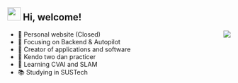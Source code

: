 #### <h2> <img src="https://emojis.slackmojis.com/emojis/images/1588315024/8823/hyperkitty.gif?1588315024" width="30" /> Hi, welcome! </h2>  
<!-- ![visitors](https://visitor-badge.glitch.me/badge?page_id=github.com/Kazawaryu&left_color=blue&right_color=red) -->


 <img align="right" src="https://bad-apple-github-readme.vercel.app/api?show_bg=1&username=Kazawaryu&show_icons=true&icon_color=CE1D2D&text_color=718096&bg_color=ffffff" />

- 💬  Personal website (Closed)
- 📙  Focusing on Backend & Autopilot
- 🔨  Creator of applications and software
- 🥋  Kendo two dan practicer
- 💼  Learning CVAI and SLAM 
- 📚  Studying in SUSTech 

<!--
**Kazawaryu/Kazawaryu** is a ✨ _special_ ✨ repository because its `README.md` (this file) appears on your GitHub profile.

Here are some ideas to get you started:

- 🔭 I’m currently working on ...
- 🌱 I’m currently learning ...
- 👯 I’m looking to collaborate on ...
- 🤔 I’m looking for help with ...
- 💬 Ask me about ...
- 📫 How to reach me: ...
- 😄 Pronouns: ...
- ⚡ Fun fact: ...
-->
